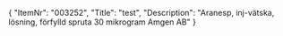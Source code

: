 {
  "ItemNr": "003252",
  "Title": "test",
  "Description": "Aranesp, inj-vätska, lösning, förfylld spruta 30 mikrogram Amgen AB"
}